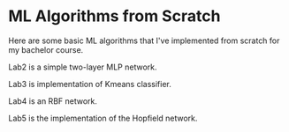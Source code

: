 # ML Algorithms from Scratch

Here are some basic ML algorithms that I've implemented from scratch for my bachelor course. 



Lab2 is a simple two-layer MLP network. 

Lab3 is implementation of Kmeans classifier.

Lab4 is an RBF network.

Lab5 is the implementation of the Hopfield network.
